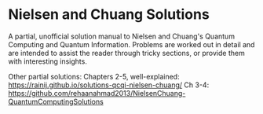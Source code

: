 # Nielsen and Chuang Solutions
A partial, unofficial solution manual to Nielsen and Chuang's Quantum Computing and Quantum Information. Problems are worked out in detail and are intended to assist the reader through tricky sections, or provide them with interesting insights.

Other partial solutions:
Chapters 2-5, well-explained: https://rainij.github.io/solutions-qcqi-nielsen-chuang/
Ch 3-4: https://github.com/rehaanahmad2013/NielsenChuang-QuantumComputingSolutions
